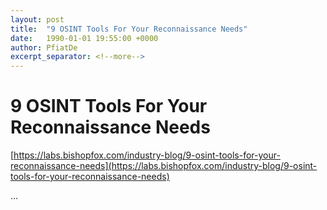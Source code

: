 ```yaml
---
layout: post
title:  "9 OSINT Tools For Your Reconnaissance Needs"
date:   1990-01-01 19:55:00 +0000
author: PfiatDe
excerpt_separator: <!--more-->
---
```


# 9 OSINT Tools For Your Reconnaissance Needs

[https://labs.bishopfox.com/industry-blog/9-osint-tools-for-your-reconnaissance-needs](https://labs.bishopfox.com/industry-blog/9-osint-tools-for-your-reconnaissance-needs)

...
<!--more-->
